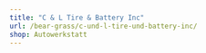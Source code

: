 ```yaml
---
title: "C & L Tire & Battery Inc"
url: /bear-grass/c-und-l-tire-und-battery-inc/
shop: Autowerkstatt
---
```

